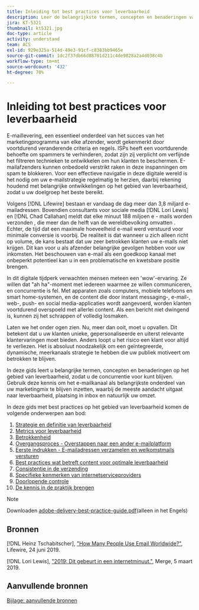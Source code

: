 ```yaml
---
title: Inleiding tot best practices voor leverbaarheid
description: Leer de belangrijkste termen, concepten en benaderingen van leverbaarheid zodat u over de juiste kennis beschikt om van uw marketingprogramma een succes te maken.
jira: KT-5321
thumbnail: kt5321.jpg
doc-type: article
activity: understand
team: ACS
exl-id: 929e325a-514d-49e3-91cf-c8383bb9465e
source-git-commit: 1dc2f37db66d88701d211c4de9828a2a4d038c4b
workflow-type: tm+mt
source-wordcount: '432'
ht-degree: 70%

---
```


# Inleiding tot best practices voor leverbaarheid

E-maillevering, een essentieel onderdeel van het succes van het marketingprogramma van elke afzender, wordt gekenmerkt door voortdurend veranderende criteria en regels. ISPs heeft een voortdurende behoefte om spammers te verhinderen, zodat zijn zij verplicht om verfijnde het filtreren technieken te ontwikkelen om hun klanten te beschermen. E-mailafzenders kunnen onbedoeld verstrikt raken in deze inspanningen om spam te blokkeren. Voor een effectieve navigatie in deze digitale wereld is het nodig om uw e-mailstrategie regelmatig te herzien, daarbij rekening houdend met belangrijke ontwikkelingen op het gebied van leverbaarheid, zodat u uw doelgroep het beste bereikt.

Volgens [!DNL Lifewire] bestaan er vandaag de dag meer dan 3,8 miljard e-mailadressen. Bovendien consultants voor sociale media [!DNL Lori Lewis] en [!DNL Chad Callahan] meldt dat elke minuut 188 miljoen e - mails worden verzonden , die meer dan de helft van de wereldbevolking omvatten . Echter, de tijd dat een maximale hoeveelheid e-mail werd verstuurd voor minimale conversie is voorbij. De realiteit is dat wanneer u zich alleen richt op volume, de kans bestaat dat uw zeer betrokken klanten uw e-mails niet krijgen. Dit kan voor u als afzender belangrijke gevolgen hebben voor uw inkomsten. Het beschouwen van e-mail als een goedkoop kanaal met onbeperkt potentieel kan u in een problematische en kwetsbare positie brengen.

In dit digitale tijdperk verwachten mensen meteen een &#39;wow&#39;-ervaring. Ze willen dat &quot;ah ha&quot;-moment met iedereen waarmee ze willen communiceren, en concurrentie is fel. Met apparaten zoals computers, mobiele telefoons en smart home-systemen, en de content die door instant messaging-, e-mail-, web-, push- en social media-applicaties wordt aangevoerd, worden klanten voortdurend overspoeld met allerlei content. Als een bericht niet dwingend is, kunnen zij het schrappen of volledig losmaken.

Laten we het onder ogen zien. Nu, meer dan ooit, moet u opvallen. Dit betekent dat u uw klanten unieke, gepersonaliseerde en uiterst relevante klantervaringen moet bieden. Anders loopt u het risico een klant voor altijd te verliezen. Het is absoluut noodzakelijk om een geïntegreerde, dynamische, meerkanaals strategie te hebben die uw publiek motiveert om betrokken te blijven.

In deze gids leert u belangrijke termen, concepten en benaderingen op het gebied van leverbaarheid, zodat u de concurrentie voor kunt blijven. Gebruik deze kennis om het e-mailkanaal als belangrijkste onderdeel van uw marketingmix te blijven inzetten, waarbij de meeste aandacht uitgaat naar leverbaarheid, plaatsing in inbox en natuurlijk uw omzet.

In deze gids met best practices op het gebied van leverbaarheid komen de volgende onderwerpen aan bod:

1. [Strategie en definitie van leverbaarheid](/help/deliverability-strategy-and-definition.md)
2. [Metrics voor leverbaarheid](/help/metrics/metrics-overview.md)
3. [Betrokkenheid](/help/engagement.md)
4. [Overgangsproces - Overstappen naar een ander e-mailplatform](/help/transition-process/switching-email-platforms.md)
5. [Eerste indrukken - E-mailadressen verzamelen en welkomstmails versturen](/help/first-impressions/address-collection-and-list-growth.md)
6. [Best practices wat betreft content voor optimale leverbaarheid](/help/content-best-practices-for-optimal-delivery.md)
7. [Consistentie in de verzending](/help/sender-permanence.md)
8. [Specifieke kenmerken van internetserviceproviders](/help/internet-service-provider-specifics/overview.md)
9. [Doorlopende controle](/help/ongoing-monitoring.md)
10. [De kennis in de praktijk brengen](/help/putting-it-in-practice.md)

>[!NOTE]
>
>Downloaden [adobe-delivery-best-practice-guide.pdf](/help/assets/adobe-deliverability-best-practice-guide.pdf)(alleen in het Engels)

## Bronnen

[!DNL Heinz Tschabitscher], [&quot;How Many People Use Email Worldwide?&quot;](https://www.lifewire.com/how-many-email-users-are-there-1171213), Lifewire, 24 juni 2019.

[!DNL Lori Lewis], [&quot;2019: Dit gebeurt in een internetminuut.&quot;](https://www.allaccess.com/merge/archive/29580/2019-this-is-what-happens-in-an-internet-minute), Merge, 5 maart 2019.

## Aanvullende bronnen

[Bijlage: aanvullende bronnen](/help/additional-resources/general-resources.md)
